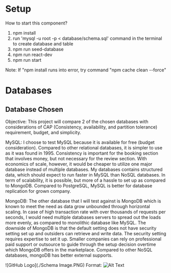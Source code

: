 # Setup
How to start this component?

1. npm install
2. run 'mysql -u root -p < database/schema.sql' command in the terminal to create database and table
3. npm run seed-database
4. npm run react-dev
5. npm run start


Note: If "npm install runs into error, try command "npm cache clean --force"

# Databases
## Database Chosen
Objective: This project will compare 2 of the chosen databases with considerations of CAP (Consistency, availability, and partition tolerance) requirement, budget, and simplicity. 

MySQL: I choose to test MySQL because it is available for free (budget consideration). Compared to other relational databases, it is simpler to use as it was found in 1995. Consistency is important for the booking section that involves money, but not necessary for the review section. With economics of scale, however, it would be cheaper to utilize one major database instead of multiple databases. My databases contains structured data, which should expect to run faster in
MySQL than NoSQL databases. In term of scalability, it is possible, but more of a hassle to set up as compared to MongoDB. Compared to PostgreSQL, MySQL is better for database replication for grown company.

MongoDB: The other database that I will test against is MongoDB which is known to meet the need as data grow unbounded through horizontal scaling. In case of high transaction rate with over thousands of requests per seconds, I would need multiple databases servers to spread out the loads more evenly, as compared to monolithic database like MySQL. The downside of MongoDB is that the default setting does not have security setting set up and outsiders can retrieve and write data. The security setting requires expertise to set it up. Smaller companies can rely on professional paid support or outsource to guide through the setup decision overtime which MongoDB offers in the marketplace. Compared to other NoSQL databases, mongoDB has better external supports.

![GitHub Logo](./Schema Image.PNG)
Format: ![Alt Text](url)